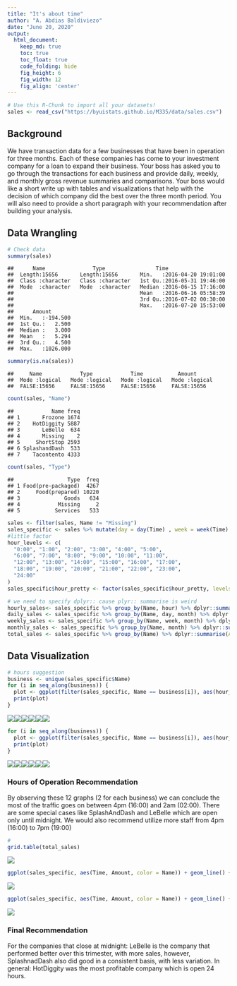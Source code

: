 ```yaml
---
title: "It's about time"
author: "A. Abdias Baldiviezo"
date: "June 20, 2020"
output:
  html_document:  
    keep_md: true
    toc: true
    toc_float: true
    code_folding: hide
    fig_height: 6
    fig_width: 12
    fig_align: 'center'
---
```







```r
# Use this R-Chunk to import all your datasets!
sales <- read_csv("https://byuistats.github.io/M335/data/sales.csv")
```

## Background

We have transaction data for a few businesses that have been in operation for three months. Each of these companies has come to your investment company for a loan to expand their business. Your boss has asked you to go through the transactions for each business and provide daily, weekly, and monthly gross revenue summaries and comparisons. Your boss would like a short write up with tables and visualizations that help with the decision of which company did the best over the three month period. You will also need to provide a short paragraph with your recommendation after building your analysis.

## Data Wrangling


```r
# Check data
summary(sales)
```

```
##      Name               Type                Time                    
##  Length:15656       Length:15656       Min.   :2016-04-20 19:01:00  
##  Class :character   Class :character   1st Qu.:2016-05-31 19:46:00  
##  Mode  :character   Mode  :character   Median :2016-06-15 17:16:00  
##                                        Mean   :2016-06-16 05:58:39  
##                                        3rd Qu.:2016-07-02 00:30:00  
##                                        Max.   :2016-07-20 15:53:00  
##      Amount        
##  Min.   :-194.500  
##  1st Qu.:   2.500  
##  Median :   3.000  
##  Mean   :   5.294  
##  3rd Qu.:   4.500  
##  Max.   :1026.000
```

```r
summary(is.na(sales))
```

```
##     Name            Type            Time           Amount       
##  Mode :logical   Mode :logical   Mode :logical   Mode :logical  
##  FALSE:15656     FALSE:15656     FALSE:15656     FALSE:15656
```

```r
count(sales, "Name")
```

```
##            Name freq
## 1       Frozone 1674
## 2    HotDiggity 5887
## 3       LeBelle  634
## 4       Missing    2
## 5     ShortStop 2593
## 6 SplashandDash  533
## 7    Tacontento 4333
```

```r
count(sales, "Type")
```

```
##                 Type  freq
## 1 Food(pre-packaged)  4267
## 2     Food(prepared) 10220
## 3              Goods   634
## 4            Missing     2
## 5           Services   533
```

```r
sales <- filter(sales, Name != "Missing")
sales_specific <- sales %>% mutate(day = day(Time) , week = week(Time) , month = month(Time), hour = hour(Time), hour_pretty = str_c(hour(Time),":00",sep = ""))
#little factor
hour_levels <- c(
  "0:00", "1:00", "2:00", "3:00", "4:00", "5:00", 
  "6:00", "7:00", "8:00", "9:00", "10:00", "11:00",
  "12:00", "13:00", "14:00", "15:00", "16:00", "17:00",
  "18:00", "19:00", "20:00", "21:00", "22:00", "23:00",
  "24:00"
)
sales_specific$hour_pretty <- factor(sales_specific$hour_pretty, levels = hour_levels)

# we need to specify dplyr:: cause plyr:: summarise is weird
hourly_sales<- sales_specific %>% group_by(Name, hour) %>% dplyr::summarise(Amount = sum(Amount))
daily_sales <- sales_specific %>% group_by(Name, day, month) %>% dplyr::summarise(Amount = sum(Amount))
weekly_sales <- sales_specific %>% group_by(Name, week, month) %>% dplyr::summarise(Amount = sum(Amount))
monthly_sales <- sales_specific %>% group_by(Name, month) %>% dplyr::summarise(Amount = sum(Amount))
total_sales <- sales_specific %>% group_by(Name) %>% dplyr::summarise(Amount = sum(Amount))
```

## Data Visualization


```r
# hours suggestion
business <- unique(sales_specific$Name)
for (i in seq_along(business)) {
  plot <- ggplot(filter(sales_specific, Name == business[i]), aes(hour_pretty)) + geom_histogram(stat="count") +  theme(axis.text.x = element_text(angle = 90)) + labs(title = str_c("Customer Traffic by hours for", business[i], sep = " "), y = "number of purchases", x = "24 hours")
  print(plot)
}
```

![](Case_Study_09_files/figure-html/plot_data-1.png)<!-- -->![](Case_Study_09_files/figure-html/plot_data-2.png)<!-- -->![](Case_Study_09_files/figure-html/plot_data-3.png)<!-- -->![](Case_Study_09_files/figure-html/plot_data-4.png)<!-- -->![](Case_Study_09_files/figure-html/plot_data-5.png)<!-- -->![](Case_Study_09_files/figure-html/plot_data-6.png)<!-- -->

```r
for (i in seq_along(business)) {
  plot <- ggplot(filter(sales_specific, Name == business[i]), aes(hour_pretty)) + geom_histogram(stat="count") +  theme(axis.text.x = element_text(angle = 90)) + labs(title = str_c("Customer Traffic by hours from May-July for", business[i], sep = " "), y = "number of purchases", x = "24 hours") + facet_wrap(~month, ncol = 2)
  print(plot)
}
```

![](Case_Study_09_files/figure-html/plot_data-7.png)<!-- -->![](Case_Study_09_files/figure-html/plot_data-8.png)<!-- -->![](Case_Study_09_files/figure-html/plot_data-9.png)<!-- -->![](Case_Study_09_files/figure-html/plot_data-10.png)<!-- -->![](Case_Study_09_files/figure-html/plot_data-11.png)<!-- -->![](Case_Study_09_files/figure-html/plot_data-12.png)<!-- -->
### Hours of Operation Recommendation

By observing these 12 graphs (2 for each business) we can conclude the most of the traffic goes on between 4pm (16:00) and 2am (02:00).
There are some special cases like SplashAndDash and LeBelle which are open only until midnight.
We would also recommend utilize more staff from 4pm (16:00) to 7pm (19:00)


```r
# 
grid.table(total_sales)
```

![](Case_Study_09_files/figure-html/plot_data2-1.png)<!-- -->

```r
ggplot(sales_specific, aes(Time, Amount, color = Name)) + geom_line() + labs(title = str_c("Sales through the May-July Trimester", business[i], sep = " "), y = "Sakes", x = "Month")
```

![](Case_Study_09_files/figure-html/plot_data2-2.png)<!-- -->

```r
ggplot(sales_specific, aes(Time, Amount, color = Name)) + geom_line() +  theme(axis.text.x = element_text(angle = 90)) + labs(title = str_c("Sales through the May-July Trimester", business[i], sep = " "), y = "Sakes", x = "Month") + facet_wrap(~Name, nrow = 2)
```

![](Case_Study_09_files/figure-html/plot_data2-3.png)<!-- -->

### Final Recommendation
For the companies that close at midnight:
LeBelle is the company that performed better over this trimester, with more sales, however, SplashnadDash also did good in a consistent basis, with less variation.
In general:
HotDiggity was the most profitable company which is open 24 hours.
